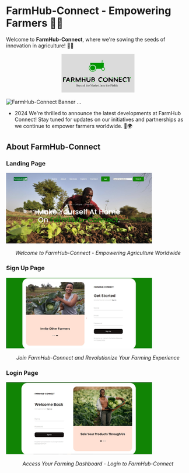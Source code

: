 # FarmHub-Connect - Empowering Farmers 🌾🚜

Welcome to **FarmHub-Connect**, where we're sowing the seeds of innovation in agriculture! 🌱🌐

<div style="text-align: center;">
    <img src="src/log.jpg" alt="FarmHub-Connect" width="200"/>
</div>

![FarmHub-Connect Banner](https://readme-typing-svg.herokuapp.com/?font=Righteous&size=35&center=true&vCenter=true&width=500&height=70&duration=4000&color=00ff00&lines=Welcome+to+FarmHub+Connect!;🚜🌾+Empowering+Agriculture)
...

- 2024 We're thrilled to announce the latest developments at FarmHub Connect! Stay tuned for updates on our initiatives and partnerships as we continue to empower farmers worldwide. 🌱🌍

## About FarmHub-Connect
### Landing Page
<img src="src/Landing page.jpg" alt="Landing Page" width="400">
<p align="center"><em>Welcome to FarmHub-Connect - Empowering Agriculture Worldwide</em></p>

### Sign Up Page
<img src="src/Signup page.jpg" alt="Sign Up Page" width="400">
<p align="center"><em>Join FarmHub-Connect and Revolutionize Your Farming Experience</em></p>


### Login Page
<img src="src/Login page.jpg" alt="Login Page" width="400">
<p align="center"><em>Access Your Farming Dashboard - Login to FarmHub-Connect</em></p>



